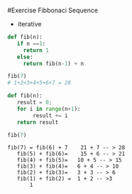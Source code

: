 #Exercise Fibbonaci Sequence
- iterative
```python
def fib(n):
   if n ==1:
     return 1
   else:
     return fib(n-1) + n

fib(7)
# 1+2+3+4+5+6+7 = 28
```
```python
def fib(n):
   result = 0; 
   for i in range(n+1):
        result += i
   return result     

fib(7)
```

```
fib(7) = fib(6) + 7    21 + 7 -- > 28
   fib(5) + fib(6)=    15 + 6 -- > 21
   fib(4) + fib(5)=   10 + 5 -- > 15
   fib(3) + fib(4)=   6 + 4 -- > 10
   fib(2) + fib(3)=   3 + 3 -- > 6
   fib(1) + fib(2) =  1 + 2 -- >3 
       1
```
